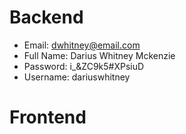# Backend

- Email: dwhitney@email.com
- Full Name: Darius Whitney Mckenzie
- Password: i\_&ZC9k5#XPsiuD
- Username: dariuswhitney

# Frontend
